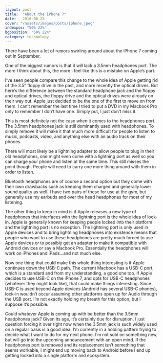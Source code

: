 ```yaml
---
layout: post
title:  "About the iPhone 7"
date:   2016-08-23
cover: "/assets/images/posts/iphone.jpeg"
indexpos: "50% 22%"
bgposition: "50% 22%"
category: technology
---
```


There have been a lot of rumors swirling around about the iPhone 7 coming out in September.  

One of the biggest rumors is that it will lack a 3.5mm headphones port.  The more I think about this, the more I feel like this is a mistake on Apple’s part.

I’ve seen people compare this change to the whole idea of Apple getting rid of the 3.5” floppy drive in the past, and more recently the optical drives.  But here’s the difference between the standard headphone jack and the floppy and optical drives, the floppy drive and the optical drives were already on their way out.  Apple just decided to be the one of the first to move on from them.  I can’t remember the last time I tried to put a DVD in my Macbook Pro only to remember I don’t have one.  Simply put, I just don’t miss it.

This is most definitely not the case when it comes to the headphones port.  The 3.5mm headphones jack is still dominantly used with headphones.  To simply remove it will make it that much more difficult for people to listen to music, podcasts, video, and anything else with an audio track on their phones.

There will most likely be a lightning adapter to allow people to plug in their old headphones, one might even come with a lightning port as well so you can charge your phone and listen at the same time.  This still misses the point though.  People will need to carry one more thing around with them in order to listen.

Bluetooth headphones are of course a second option but they come with their own drawbacks such as keeping them charged and generally lower sound quality as well.  I have two pairs of these for use at the gym, but generally use my earbuds and over the head headphones for most of my listening.

The other thing to keep in mind is if Apple releases a new type of headphones that interfaces with the lightning port is the whole idea of lock-in.  Apple is generally known for keeping people locked into their platform and the lightning port is no exception.  The lightning port is only used in Apple devices and to bring lightning headphones into existence means that people who want to use these headphones are pretty much forced to use Apple devices or to possibly get an adapter to make it compatible with Android devices or say a Macbook Pro.  Essentially the headphones will work on iPhones and iPads…and not much else.

Now one thing that could make this whole thing interesting is if Apple continues down the USB-C path.  The current Macbook has a USB-C port, which is a standard and from my understanding, a good one too.  If Apple decides to use USB-C on the iPhone 7, and opts for USB-C headphones (whatever they might look like), that could make things interesting.  Since USB-C is used beyond Apple devices (Android has several USB-C phones), lock-in wouldn’t occur assuming other platforms open up for Audio through the USB port.  I’m not exactly holding my breath for this option, but I suppose it’s possible.

Could whatever Apple is coming up with be better than the 3.5mm headphones jack?  Given its age, it’s certainly due for disruption.  I just question forcing it over right now when the 3.5mm jack is such widely used on a regular basis is a good idea.  I’m currently in a holding pattern trying to decide what I want to do for my next phone.  I’m not sold on something new, but will go into the upcoming announcement with an open mind.  If the headphones port is removed and its replacement isn’t something that seems workable, I might end up moving back to Android before I end up getting locked into a single platform and ecosystem.